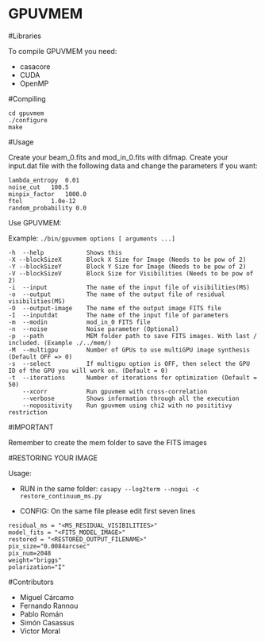 # GPUVMEM

#Libraries

To compile GPUVMEM you need:

- casacore
- CUDA
- OpenMP

#Compiling
```
cd gpuvmem
./configure
make
```
#Usage

Create your beam_0.fits and mod_in_0.fits with difmap.
Create your input.dat file with the following data and change the parameters if you want:

```
lambda_entropy  0.01
noise_cut	100.5
minpix_factor   1000.0
ftol		1.0e-12
random_probability 0.0
```

Use GPUVMEM:

Example: `./bin/gpuvmem options [ arguments ...]`
```
-h  --help            Shows this
-X --blockSizeX       Block X Size for Image (Needs to be pow of 2)
-Y --blockSizeY       Block Y Size for Image (Needs to be pow of 2)
-V --blockSizeV       Block Size for Visibilities (Needs to be pow of 2)
-i  --input           The name of the input file of visibilities(MS)
-o  --output          The name of the output file of residual visibilities(MS)
-O  --output-image    The name of the output image FITS file
-I  --inputdat        The name of the input file of parameters
-m  --modin           mod_in_0 FITS file
-n  --noise           Noise parameter (Optional)
-p  --path            MEM folder path to save FITS images. With last / included. (Example ./../mem/)
-M  --multigpu        Number of GPUs to use multiGPU image synthesis (Default OFF => 0)
-s  --select          If multigpu option is OFF, then select the GPU ID of the GPU you will work on. (Default = 0)
-t  --iterations      Number of iterations for optimization (Default = 50)
    --xcorr           Run gpuvmem with cross-correlation
    --verbose         Shows information through all the execution
    --nopositivity    Run gpuvmem using chi2 with no posititivy restriction
```
#IMPORTANT

Remember to create the mem folder to save the FITS images

#RESTORING YOUR IMAGE

Usage:

- RUN in the same folder:
`casapy --log2term --nogui -c restore_continuum_ms.py`

- CONFIG:
On the same file please edit first seven lines
```
residual_ms = "<MS_RESIDUAL_VISIBILITIES>"
model_fits = "<FITS_MODEL_IMAGE>"
restored = "<RESTORED_OUTPUT_FILENAME>"
pix_size="0.0084arcsec"
pix_num=2048
weight="briggs"
polarization="I"
```

#Contributors

- Miguel Cárcamo
- Fernando Rannou
- Pablo Román
- Simón Casassus
- Victor Moral
